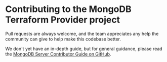 Contributing to the MongoDB Terraform Provider project
===================================

Pull requests are always welcome, and the team appreciates any help the community can give to help make this codebase better.

We don't yet have an in-depth guide, but for general guidance, please read the 
[MongoDB Server Contributor Guide on GitHub](https://github.com/mongodb/mongo/wiki).
